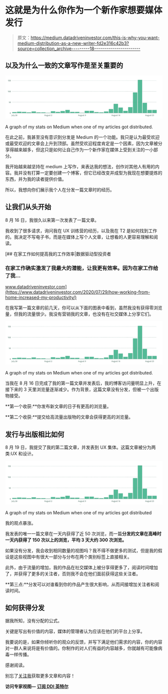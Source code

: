 # 这就是为什么你作为一个新作家想要媒体发行

> 原文：<https://medium.datadriveninvestor.com/this-is-why-you-want-medium-distribution-as-a-new-writer-fd2e316c42b3?source=collection_archive---------18----------------------->

## 以及为什么一致的文章写作是至关重要的

![](img/41bade59f47863ea5d1ee21ffd04526a.png)

A graph of my stats on Medium when one of my articles got distributed.

在此之前，我甚至没有意识到分发是 Medium 的一个功能。我只是认为最受欢迎或最受欢迎的文章会上升到顶部。虽然受欢迎程度肯定是一个因素，因为文章被分享得越来越多，但这只是如何让自己作为一个新作家在媒体上受到关注的一小部分。

我开始越来越坚持在 medium 上写作，来表达我的想法，创作对其他人有用的内容。我并没有打算一定要创建一个博客，但它已经改变并成型为我现在想要提炼的东西，并为我的读者提供价值。

所以，我想向你们展示我个人在分发一篇文章时的经历。

## 让我们从头开始

8 月 16 日，我很久以来第一次发表了一篇文章。

我收到了很多请求，询问我在 UX 训练营的经历，以及我在 T2 是如何找到工作的。我决定不写电子书，而是在媒体上写个人文章，让想看的人更容易理解和阅读。

[](https://www.datadriveninvestor.com/2020/07/29/how-working-from-home-increased-my-productivity/) [## 在家工作如何提高我的工作效率|数据驱动型投资者

### 在家工作确实激发了我最大的潜能，让我更有效率。因为在家工作给了我…

www.datadriveninvestor.com](https://www.datadriveninvestor.com/2020/07/29/how-working-from-home-increased-my-productivity/) 

在我写第一篇文章的前几天，你可以从下面的图表中看到，虽然我没有获得零浏览量，但我的流量很少。我没有营销我的文章，也没有在社交媒体上分享它们。

![](img/41bade59f47863ea5d1ee21ffd04526a.png)

A graph of my stats on Medium when one of my articles got distributed.

当我在 8 月 16 日完成了我的第一篇文章并发表后，我的博客访问量明显上升，在接下来的 3 天里浏览量逐渐减少。作为背景，这篇文章没有分发，但被一个出版物接受。

**第一个收获:**你发布新文章的日子有更高的浏览量。

**第二个收获:**提交给高流量出版物的文章会获得更高的浏览量。

## 发行与出版相比如何

8 月 19 日，我提交了我的第二篇文章，并发表到 UX 集体。这篇文章被分为两类:UX 和设计。

![](img/41bade59f47863ea5d1ee21ffd04526a.png)

A graph of my stats on Medium when one of my articles got distributed

我的观点暴涨。

我发表的唯一一篇文章在一天内获得了近 50 次浏览，而一篇**分发的文章在高峰时一天内获得了 150 次以上的浏览，平均 3 天大约 300 次浏览。**

如果没有分发，我会收到相同数量的视图吗？我不得不做更多的测试，但是我的假设是这些视图中有很大一部分与分布在两个类别标签上直接相关。

此外，由于流量的增加，我的作品在社交媒体上被分享得更多了，阅读时间增加了，并获得了更多的关注者，否则我不会在他们面前获得这些关注者。

**第三点:**分发可以对谁看到你的作品产生很大影响，从而间接增加关注者和阅读时间。

## 如何获得分发

据我所知，没有分配的公式。

关键是写出有价值的内容，媒体的管理者认为应该在他们的平台上分享。

我要说的是，如果你倾听你的观众的反馈，并写下满足他们需求的内容，你的内容对一群人来说将是有价值的。你制作的对人们有益的内容越多，你就越有可能像病毒一样传播。

感谢阅读。

别忘了[关注我](https://medium.com/@adamjklein92)获取更多文章和内容！

**访问专家视图—** [**订阅 DDI 英特尔**](https://datadriveninvestor.com/ddi-intel)